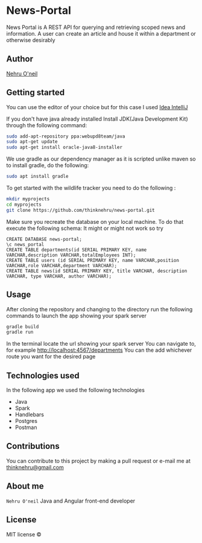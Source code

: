 # News-Portal
News Portal is A REST API for querying and retrieving scoped news and information. A user can create an article and house it within a department or otherwise desirably

## Author
[Nehru O'neil](https://github.com/thinknehru)

## Getting started
You can use the editor of your choice but for this case I used [Idea IntelliJ](https://www.jetbrains.com/idea/download/)

If you don't have java already installed
Install JDK(Java Development Kit) through the following command:
```bash
sudo add-apt-repository ppa:webupd8team/java
sudo apt-get update
sudo apt-get install oracle-java8-installer
```
We use gradle as our dependency manager as it is scripted unlike maven so to install gradle, do the following:
```bash
sudo apt install gradle
```
To get started with the wildlife tracker you need to do the following :
```bash
mkdir myprojects
cd myprojects
git clone https://github.com/thinknehru/news-portal.git
```
Make sure you recreate the database on your local machine. To do that execute the following schema:
It might or might not work so try
```$xslt
CREATE DATABASE news-portal;
\c news_portal
CREATE TABLE departments(id SERIAL PRIMARY KEY, name VARCHAR,description VARCHAR,totalEmployees INT);
CREATE TABLE users (id SERIAL PRIMARY KEY, name VARCHAR,position VARCHAR,role VARCHAR,department VARCHAR);
CREATE TABLE news(id SERIAL PRIMARY KEY, title VARCHAR, description VARCHAR, type VARCHAR, author VARCHAR);
```

## Usage
After cloning the repository and changing to the directory run the following commands to launch the app
showing your spark server
```bash
gradle build
gradle run
```
In the terminal locate the url showing your spark server
You can navigate to, for example [http://localhost:4567/departments](http://localhost:4567/departments)
You can the add whichever route  you want for the desired page

## Technologies used
In the following app we used the following technologies
* Java
* Spark
* Handlebars
* Postgres
* Postman

## Contributions
You can contribute to this project by making a pull request or e-mail me at thinknehru@gmail.com

## About me
`Nehru O'neil` Java and Angular front-end developer

## License
MIT license &copy;